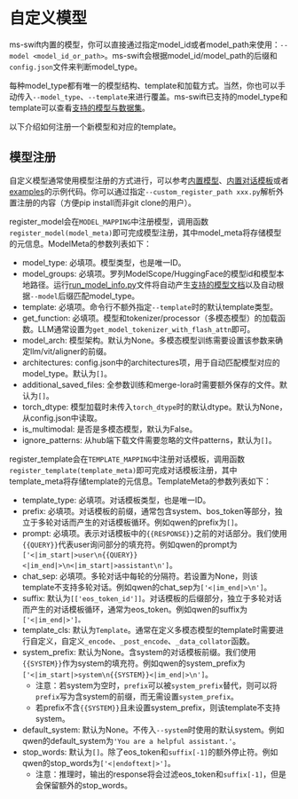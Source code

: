 # 自定义模型

ms-swift内置的模型，你可以直接通过指定model_id或者model_path来使用：`--model <model_id_or_path>`。ms-swift会根据model_id/model_path的后缀和`config.json`文件来判断model_type。

每种model_type都有唯一的模型结构、template和加载方式。当然，你也可以手动传入`--model_type`、`--template`来进行覆盖。ms-swift已支持的model_type和template可以查看[支持的模型与数据集](../Instruction/支持的模型和数据集.md)。

以下介绍如何注册一个新模型和对应的template。

## 模型注册

自定义模型通常使用模型注册的方式进行，可以参考[内置模型](https://github.com/modelscope/ms-swift/blob/main/swift/llm/model/model/qwen.py)、[内置对话模板](https://github.com/modelscope/ms-swift/blob/main/swift/llm/template/template/qwen.py)或者[examples](https://github.com/modelscope/ms-swift/blob/main/examples/custom)的示例代码。你可以通过指定`--custom_register_path xxx.py`解析外置注册的内容（方便pip install而非git clone的用户）。

register_model会在`MODEL_MAPPING`中注册模型，调用函数`register_model(model_meta)`即可完成模型注册，其中model_meta将存储模型的元信息。ModelMeta的参数列表如下：
- model_type: 必填项。模型类型，也是唯一ID。
- model_groups: 必填项。罗列ModelScope/HuggingFace的模型id和模型本地路径。运行[run_model_info.py](https://github.com/modelscope/ms-swift/blob/main/scripts/utils/run_model_info.py)文件将自动产生[支持的模型文档](https://swift.readthedocs.io/zh-cn/latest/Instruction/%E6%94%AF%E6%8C%81%E7%9A%84%E6%A8%A1%E5%9E%8B%E5%92%8C%E6%95%B0%E6%8D%AE%E9%9B%86.html)以及自动根据`--model`后缀匹配model_type。
- template: 必填项。命令行不额外指定`--template`时的默认template类型。
- get_function: 必填项。模型和tokenizer/processor（多模态模型）的加载函数。LLM通常设置为`get_model_tokenizer_with_flash_attn`即可。
- model_arch: 模型架构。默认为None。多模态模型训练需要设置该参数来确定llm/vit/aligner的前缀。
- architectures: config.json中的architectures项，用于自动匹配模型对应的model_type。默认为`[]`。
- additional_saved_files: 全参数训练和merge-lora时需要额外保存的文件。默认为`[]`。
- torch_dtype: 模型加载时未传入`torch_dtype`时的默认dtype。默认为None，从config.json中读取。
- is_multimodal: 是否是多模态模型，默认为False。
- ignore_patterns: 从hub端下载文件需要忽略的文件patterns，默认为`[]`。


register_template会在`TEMPLATE_MAPPING`中注册对话模板，调用函数`register_template(template_meta)`即可完成对话模板注册，其中template_meta将存储template的元信息。TemplateMeta的参数列表如下：
- template_type: 必填项。对话模板类型，也是唯一ID。
- prefix: 必填项。对话模板的前缀，通常包含system、bos_token等部分，独立于多轮对话而产生的对话模板循环。例如qwen的prefix为`[]`。
- prompt: 必填项。表示对话模板中的`{{RESPONSE}}`之前的对话部分。我们使用`{{QUERY}}`代表user询问部分的填充符。例如qwen的prompt为`['<|im_start|>user\n{{QUERY}}<|im_end|>\n<|im_start|>assistant\n']`。
- chat_sep: 必填项。多轮对话中每轮的分隔符。若设置为None，则该template不支持多轮对话。例如qwen的chat_sep为`['<|im_end|>\n']`。
- suffix: 默认为`[['eos_token_id']]`。对话模板的后缀部分，独立于多轮对话而产生的对话模板循环，通常为eos_token。例如qwen的suffix为`['<|im_end|>']。`
- template_cls: 默认为`Template`。通常在定义多模态模型的template时需要进行自定义，自定义`_encode`、`_post_encode`、`_data_collator`函数。
- system_prefix: 默认为None。含system的对话模板前缀。我们使用`{{SYSTEM}}`作为system的填充符。例如qwen的system_prefix为`['<|im_start|>system\n{{SYSTEM}}<|im_end|>\n']`。
  - 注意：若system为空时，`prefix`可以被`system_prefix`替代，则可以将`prefix`写为含system的前缀，而无需设置`system_prefix`。
  - 若prefix不含`{{SYSTEM}}`且未设置system_prefix，则该template不支持system。
- default_system: 默认为None。不传入`--system`时使用的默认system。例如qwen的default_system为`'You are a helpful assistant.'`。
- stop_words: 默认为`[]`。除了eos_token和`suffix[-1]`的额外停止符。例如qwen的stop_words为`['<|endoftext|>']`。
  - 注意：推理时，输出的response将会过滤eos_token和`suffix[-1]`，但是会保留额外的stop_words。
